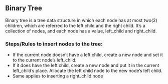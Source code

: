 ## Binary Tree
Binary tree is a tree data structure in which each node has at most two(2) children, which are referred to the left child and the right child. It’s a collection of nodes, and each node has a value, left_child and right_child.

### Steps/Rules to insert nodes to the tree:
- If the current node doesn’t have a left child, create a new node and set it to the current node’s left_child.
- If it does have the left child, create a new node and put it in the current left_child’s place. Allocate the left child node to the new node’s left child.
- Same applies to inserting a right_child node
